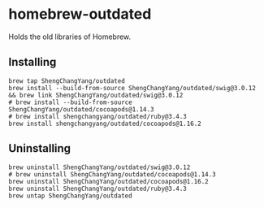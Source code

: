 # homebrew-outdated

Holds the old libraries of Homebrew.

## Installing

```
brew tap ShengChangYang/outdated
brew install --build-from-source ShengChangYang/outdated/swig@3.0.12 && brew link ShengChangYang/outdated/swig@3.0.12
# brew install --build-from-source ShengChangYang/outdated/cocoapods@1.14.3
# brew install shengchangyang/outdated/ruby@3.4.3
brew install shengchangyang/outdated/cocoapods@1.16.2
```

## Uninstalling

```
brew uninstall ShengChangYang/outdated/swig@3.0.12
# brew uninstall ShengChangYang/outdated/cocoapods@1.14.3
brew uninstall ShengChangYang/outdated/cocoapods@1.16.2
brew uninstall ShengChangYang/outdated/ruby@3.4.3
brew untap ShengChangYang/outdated
```
